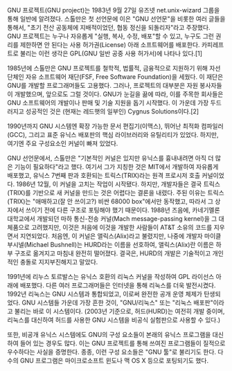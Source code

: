 GNU 프로젝트\(GNU project\)는 1983년 9월 27일 유즈넷 net.unix-wizard 그룹을 통해 일반에 알려졌다. 스톨만은 첫 선언문에 이은 "GNU 선언문"을 비롯한 여러 글들을 통해서, "초기 전산 공동체에 지배적이었던, 협동 정신을 되돌리자"라고 주장했다. GNU 프로젝트는 누구나 자유롭게 "실행, 복사, 수정, 배포"할 수 있고, 누구도 그런 권리를 제한하면 안 된다는 사용 허가권\(License\) 아래 소프트웨어를 배포한다. 카피레프트로 불리는 이런 생각은 GPL\(GNU 일반 공중 사용 허가서\)에 나타나 있다.\[1\]

1985년에 스톨만은 GNU 프로젝트를 철학적, 법률적, 금융적으로 지원하기 위해 자선단체인 자유 소프트웨어 재단\(FSF, Free Software Foundation\)을 세웠다. 이 재단은 GNU를 개발할 프로그래머들도 고용했다. 그러나, 프로젝트의 대부분은 자원 봉사자들이 개발했으며, 앞으로도 그럴 것이다. GNU가 눈길을 끎에 따라, 이를 주목한 회사들은 GNU 소프트웨어의 개발이나 판매 및 기술 지원을 돕기 시작했다. 이 가운데 가장 두드러지고 성공적인 것은 \(현재는 레드햇의 일부인\) Cygnus Solutions이다.\[2\]

1990년까지 GNU 시스템엔 확장 가능한 문서 편집기\(이맥스\), 뛰어난 최적화 컴파일러\(GCC\), 그리고 표준 유닉스 배포판의 핵심 라이브러리와 유틸리티가 있었다. 하지만, 여기엔 주요 구성요소인 커널이 빠져 있었다.

GNU 선언문에서, 스톨만은 "기본적인 커널은 있지만 유닉스를 흉내내려면 아직 더 많은 기능이 필요하다"라고 했다. 여기서 그가 지칭한 것은 MIT에서 개발하여 자유롭게 배포했고, 유닉스 7번째 판과 호환되는 트릭스\(TRIX\)라는 원격 프로시저 호출 커널이었다. 1986년 12월, 이 커널을 고치는 작업이 시작됐다. 하지만, 개발자들은 결국 트릭스\(TRIX\)를 기반으로 새 커널을 만드는 것은 어렵다는 결론을 내렸다. 주된 이유는 트릭스\(TRIX\)는 "애매하고\(잘 안 쓰이고?\) 비싼 68000 box"에서만 동작했고, 따라서 그 상자에서 쓰이기 전에 다른 구조로 포팅해야 했기 때문이다. 1988년 즈음에, 카네기멜론 대학교에서 개발되던 마하 통신-전송 커널\(Mach message-passing kernel\)을 그 대체품으로 고려했지만, 이것은 처음에 이것을 개발한 사람들이 AT&T 소유의 코드를 지우면서 지연되었다. 처음엔, 이 커널은 앨릭스\(Alix\)라고 불렸지만, 나중에 개발자 마이클 부시넬\(Michael Bushnell\)는 HURD라는 이름을 선호하여, 앨릭스\(Alix\)란 이름은 하부 구조로 옮겨지고 마침내 완전히 떨어졌다. 결국은, HURD의 개발은 기술적이고 개인적인 충돌로 지지부진해지고 말았다.

1991년에 리누스 토르발스는 유닉스 호환의 리눅스 커널을 작성하여 GPL 라이선스 아래에 배포했다. 다른 여러 프로그래머들은 인터넷을 통해 리눅스를 더욱 발전시켰다. 1992년 리눅스는 GNU 시스템과 통합되었고, 이로써 완전한 공개 운영 체제가 탄생되었다. GNU 시스템들 가운데 가장 흔한 것이, "GNU/리눅스" 또는 "리눅스 배포판"이라고 불리는 바로 이 시스템이다. \(2003년 기준으로, 허드\(HURD\)는 여전히 개발 중이며, 리눅스를 대신하여 허드를 사용한 GNU 시스템을 비공식 실험판으로 사용할 수 있다.\)

또한, 비공개 유닉스 시스템에도 GNU의 구성 요소들이 본래의 유닉스 프로그램을 대신하여 들어 있는 경우도 많다. 이는 GNU 프로젝트를 통해 쓰여진 프로그램들이 질적으로 우수하다는 사실을 증명한다. 종종, 이런 구성 요소들은 "GNU 툴"로 불리기도 한다. 다수의 GNU 프로그램은 마이크로소프트 윈도나 맥 OS X 등으로 포팅되기도 했다.

